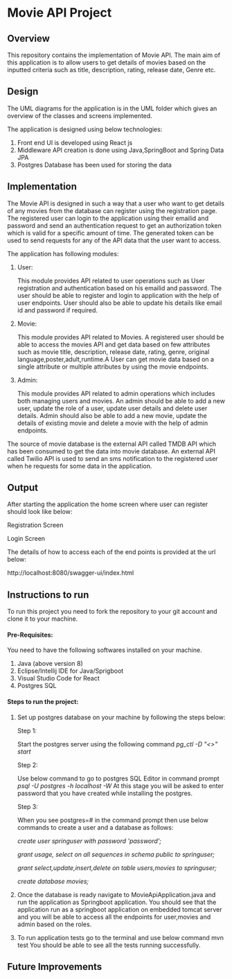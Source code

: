 # Movie API Project 

## Overview 
This repository contains the implementation of Movie API. 
The main aim of this application is to allow users to get details of movies based on the inputted criteria such as title, 
description, rating, release date, Genre etc. 

## Design
The UML diagrams for the application is in the UML folder which gives an overview of the classes and screens implemented. 

The application is designed using below technologies:

1. Front end UI is developed using React js 
2. Middleware API creation is done using Java,SpringBoot and Spring Data JPA 
3. Postgres Database has been used for storing the data

## Implementation

The Movie API is designed in such a way that a user who want to get details of any movies from the database can register using 
the registration page. The registered user can login to the application using their emailid and password and send an 
authentication request to get an authorization token which is valid for a specific amount of time. The generated token can be
used to send requests for any of the API data that the user want to access.

The application has following modules: 

1. User:
   
   This module provides API related to  user operations such as User registration and authentication based on his emailid and password. The user should
   be able to register and login to application with the help of user endpoints. User should also be able to update his details like
   email id and password if required. 

2. Movie:
   
   This module provides API related to Movies. A registered user should be able to access the movies API and get data based on
   few attributes such as movie title, description, release date, rating, genre, original language,poster,adult,runtime.A User can 
   get movie data based on a single attribute or multiple attributes by using the movie endpoints.

3. Admin:

   This module provides API related to admin operations which includes both managing users and movies. An admin should be able to add 
   a new user, update the role of a user, update user details and delete user details. Admin should also be able to add a new movie, 
   update the details of existing movie and delete a movie with the help of admin endpoints.

The source of movie database is the external API called TMDB API which has been consumed to get the data into movie database. 
An external API called Twilio API is used to send an sms notification to the registered user when he requests for some data in 
the application.

## Output

After starting the application the home screen where user can register should look like below: 

Registration Screen 

Login Screen 

The details of how to access each of the end points is provided at the url below:

http://localhost:8080/swagger-ui/index.html

## Instructions to run 

To run this project you need to fork the repository to your git account and clone it to your machine. 

#### Pre-Requisites: 

You need to have the following softwares installed on your machine.
1. Java (above version 8) 
2. Eclipse/Intellij IDE for Java/Sprigboot 
3. Visual Studio Code for React 
4. Postgres SQL

#### Steps to run the project: 

1. Set up postgres database on your machine by following the steps below:

   Step 1: 

   Start the postgres server using the following command
   _pg_ctl -D "<<path to postgres>>" start_

   Step 2: 

   Use below command to go to postgres SQL Editor in command prompt 
   _psql -U postgres -h localhost -W_ 
   At this stage you will be asked to enter password that you have created while installing the postgres.

   Step 3: 

   When you see postgres=# in the command prompt then use below commands to create a user and a database as follows:

   _create user springuser with password 'password';_

   _grant usage, select on all sequences in schema public to springuser;_

   _grant select,update,insert,delete on table users,movies to springuser;_

   _create database movies;_ 

2. Once the database is ready navigate to MovieApiApplication.java and run the application as Springboot application. 
   You should see that the application run as a springboot application on embedded tomcat server and you will be able to 
   access all the endpoints for user,movies and admin based on the roles.

3. To run application tests go to the terminal and use below command
   mvn test
   You should be able to see all the tests running successfully.

## Future Improvements 



